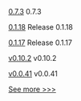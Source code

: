 
[0.7.3](https://github.com/hyperledger/aries-cloudagent-python/releases/tag/0.7.3) 0.7.3

[0.1.18](https://github.com/hyperledger/indy-sdk-react-native/releases/tag/0.1.18) Release 0.1.18

[0.1.17](https://github.com/hyperledger/indy-sdk-react-native/releases/tag/0.1.17) Release 0.1.17

[v0.10.2](https://github.com/hyperledger/firefly-dataexchange-https/releases/tag/v0.10.2) v0.10.2

[v0.0.41](https://github.com/hyperledger/firefly-cli/releases/tag/v0.0.41) v0.0.41


[See more >>>](https://start-here.hyperledger.org/releases)
